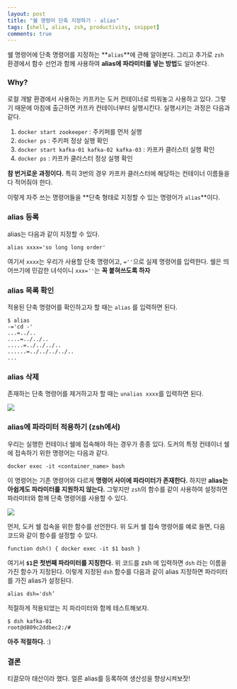 ```yaml
---
layout: post
title: "쉘 명령어 단축 지정하기 - alias"
tags: [shell, alias, zsh, productivity, snippet]
comments: true
---
```



쉘 명령어에 단축 명령어를 지정하는 **`alias`**에 관해 알아본다. 
그리고 추가로 `zsh` 환경에서 함수 선언과 함께 사용하여 **alias에 파라미터를 넣는 방법**도 알아본다. 

### Why?
로컬 개발 환경에서 사용하는 카프카는 도커 컨테이너로 띄워놓고 사용하고 있다. 
그렇기 때문에 아침에 출근하면 카프카 컨테이너부터 실행시킨다. 
실행시키는 과정은 다음과 같다. 

1. `docker start zookeeper` : 주키퍼를 먼저 실행  
1. `docker ps` : 주키퍼 정상 실행 확인
1. `docker start kafka-01 kafka-02 kafka-03` : 카프카 클러스터 실행 확인
1. `docker ps` : 카프카 클러스터 정상 실행 확인 

**참 번거로운 과정이다.**
특히 3번의 경우 카프카 클러스터에 해당하는 컨테이너 이름들을 다 적어줘야 한다. 

이렇게 자주 쓰는 명령어들을 **단축 형태로 지정할 수 있는 명령어가 `alias`**이다.

### alias 등록 
alias는 다음과 같이 지정할 수 있다. 

```
alias xxxx='so long long order'
```

여기서 `xxxx`는 우리가 사용할 단축 명령어고, `=''`으로 실제 명령어를 입력한다. 
쉘은 띄어쓰기에 민감한 녀석이니 `xxx=''`는 **꼭 붙혀쓰도록 하자** 

### alias 목록 확인 
적용된 단축 명령어를 확인하고자 할 때는 `alias` 를 입력하면 된다.

```
$ alias              
-='cd -'
...=../..
....=../../..
.....=../../../..
......=../../../../..
...
```

### alias 삭제 
존재하는 단축 명령어를 제거하고자 할 때는 `unalias xxxx`를 입력하면 된다. 

![](https://media.makeameme.org/created/easy-peasy-lemon-5bcb39.jpg)

### alias에 파라미터 적용하기 (zsh에서) 
우리는 실행한 컨테이너 쉘에 접속해야 하는 경우가 종종 있다. 
도커의 특정 컨테이너 쉘에 접속하기 위한 명령어는 다음과 같다.

```
docker exec -it <container_name> bash
```

이 명령어는 기존 명령어와 다르게 **명령어 사이에 파라미터가 존재한다.** 
하지만 **alias는 아쉽게도 파라미터를 지원하지 않는다.** 
그렇지만 `zsh`의 함수를 같이 사용하여 설정하면 파라미터와 함께 단축 명령어를 사용할 수 있다. 

![](https://i.redd.it/2zzjcb780br21.jpg)

먼저, 도커 쉘 접속을 위한 함수를 선언한다. 
위 도커 쉘 접속 명령어를 예로 들면, 다음 코드와 같이 함수를 설정할 수 있다.  

```
function dsh() { docker exec -it $1 bash } 
```

여기서 **`$1`은 첫번째 파라미터를 지칭한다.** 
위 코드를 zsh 에 입력하면 `dsh` 라는 이름을 가진 함수가 지정된다. 
이렇게 지정된 `dsh` 함수를 다음과 같이 alias 지정하면 파라미터를 가진 alias가 설정된다. 

```
alias dsh='dsh’
```

적절하게 적용되었는 지 파라미터와 함께 테스트해보자. 

```
$ dsh kafka-01
root@d809c2ddbec2:/# 
```

**아주 적절하다.** :) 

### 결론
티끌모아 태산이라 했다. 
얼른 alias를 등록하여 생산성을 향상시켜보잣!